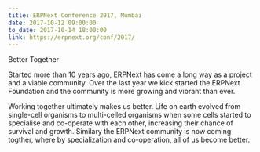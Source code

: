 ```yaml
---
title: ERPNext Conference 2017, Mumbai
date: 2017-10-12 09:00:00
to_date: 2017-10-14 18:00:00
link: https://erpnext.org/conf/2017/
---
```


Better Together

Started more than 10 years ago, ERPNext has come a long way as a project and a viable community. Over the last year we kick started the ERPNext Foundation and the community is more growing and vibrant than ever.

Working together ultimately makes us better. Life on earth evolved from single-cell organisms to multi-celled organisms when some cells started to specialise and co-operate with each other, increasing their chance of survival and growth. Similary the ERPNext community is now coming togther, where by specialization and co-operation, all of us become better.
